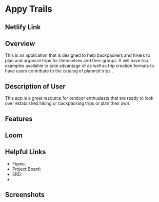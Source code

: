 # Appy Trails
## Netlify Link

## Overview 
This is an application that is designed to help backpackers and hikers to plan and organize trips for themselves and their groups. It will have trip examples available to take advantage of as well as trip creation formats to have users contribute to the catalog of planned trips
.
## Description of User 
This app is a great resource for outdoor enthusiasts that are ready to look over established hiking or backpacking trips or plan their own.

## Features 


## Loom 


## Helpful Links
- Figma: 
- Project Board: 
- ERD: 
- 
## Screenshots
